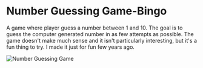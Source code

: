 # Number Guessing Game-Bingo
A game where player guess a number between 1 and 10. The goal is to guess the computer generated number in as few attempts as possible. The game doesn't make much sense and it isn't particularly interesting, but it's a fun thing to try. I made it just for fun few years ago.

![Number Guessing Game](https://user-images.githubusercontent.com/53561957/69902718-11521880-1391-11ea-9ddd-7045c0a7445e.gif)
